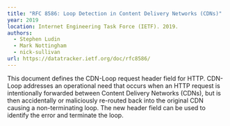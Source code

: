 ```yaml
---
title: "RFC 8586: Loop Detection in Content Delivery Networks (CDNs)"
year: 2019
location: Internet Engineering Task Force (IETF). 2019.
authors:
  - Stephen Ludin
  - Mark Nottingham
  - nick-sullivan
url: https://datatracker.ietf.org/doc/rfc8586/
---
```


This document defines the CDN-Loop request header field for HTTP. CDN-Loop addresses an operational need that occurs when an HTTP request is intentionally forwarded between Content Delivery Networks (CDNs), but is then accidentally or maliciously re-routed back into the original CDN causing a non-terminating loop.  The new header field can be used to identify the error and terminate the loop.
